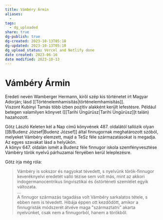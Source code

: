 ```yaml
---
title: Vámbéry Ármin
aliases:
  - 
tags:
  - dg_uploaded
share: true
dg-publish: true
dg-created: 2023-10-13T05:10
dg-updated: 2023-10-13T05:10
dg_upload_status: Vercel and Netlify done
date created: 2023-06-16
date modified: 2023-10-13
---
```


# Vámbéry Ármin

Eredeti nevén Wamberger Hermann, kiről szép kis történetet írt Magyar Adorján; lásd [[Történelemhamisítás\|történelemhamisítás]].  
Viszont Kubínyi Tamás több ízben pozitív alakként került lefestésre. Például betegen valamilyen könyvet ([[Tarihi Üngürüsz\|Tarihi Üngürüsz]]t talán) hazahozott.  

Götz László Keleten kél a Nap című könyvének 487. oldalától tallózik olyan [[B/Budenz József\|Budenz József]] által finnugornak meghatározott szóból, melyeket Vámbéry elemzett, majd a TeSz féle származatásokat is megadja.  
Az egyes szavakat lásd a helyükön.  
A könyv 647. oldalán ismét a Budenz féle finnugor iskola szemfényvesztése Vámbéry török nyelvű párhuzamai fényében kerül leleplezésre.  

Götz írja még róla:  
> Vámbéry is sokszor és nagyokat tévedett, s nyelvünk török-finnugor keveréknyelvi eredetét valló tézise sem volt más, mint az akkori indogermanocentrikus lingvisztikai és őstörténeti szemlélet egyik változata.  
> ...  
> A finnugor származás tagadása volt Vámbéry sarkalatos tétele, s ebben nem is tévedett. Hibája éppen ott kezdődött, amikor a finnugristák módszerét átvéve maga "származtatni" akarta nyelvünket, csak nem a finnugorból, hanem a törökből.